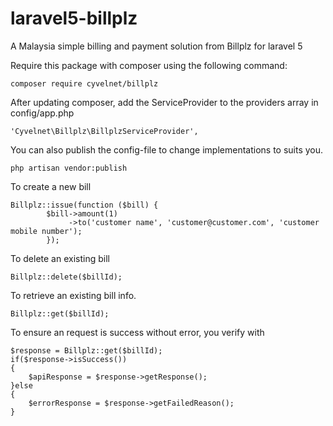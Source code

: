 # laravel5-billplz
A Malaysia simple billing and payment solution from Billplz for laravel 5


Require this package with composer using the following command:

    composer require cyvelnet/billplz

After updating composer, add the ServiceProvider to the providers array in config/app.php

    'Cyvelnet\Billplz\BillplzServiceProvider',

You can also publish the config-file to change implementations to suits you.
   
    php artisan vendor:publish
    

To create a new bill

    Billplz::issue(function ($bill) {
            $bill->amount(1)
                 ->to('customer name', 'customer@customer.com', 'customer mobile number');
            });
                
                

To delete an existing bill

    Billplz::delete($billId);
    

To retrieve an existing bill info.

    Billplz::get($billId);

To ensure an request is success without error, you verify with

    $response = Billplz::get($billId);
    if($response->isSuccess())
    {
        $apiResponse = $response->getResponse();
    }else
    {
        $errorResponse = $response->getFailedReason();
    }
    



